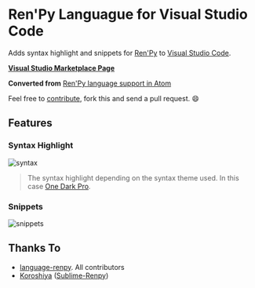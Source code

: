 # Ren'Py Languague for Visual Studio Code

Adds syntax highlight and snippets for [Ren'Py](https://www.renpy.org/) to [Visual Studio Code](https://code.visualstudio.com/).

**[Visual Studio Marketplace Page](https://marketplace.visualstudio.com/items?itemName=LuqueDaniel.languague-renpy#overview)**

**Converted from** [Ren'Py language support in Atom](https://github.com/renpy/language-renpy)

Feel free to [contribute](https://github.com/LuqueDaniel/vscode-language-renpy/blob/master/Contributing.md), fork this and send a pull request. :smile:

## Features

### Syntax Highlight

![syntax](https://user-images.githubusercontent.com/1286535/40073232-9509274a-5876-11e8-98ff-e14b46bfab8a.gif)

> The syntax highlight depending on the syntax theme used. In this case [One Dark Pro](https://marketplace.visualstudio.com/items?itemName=zhuangtongfa.Material-theme).

### Snippets

![snippets](https://user-images.githubusercontent.com/1286535/40073650-b999c5dc-5877-11e8-8910-596f9e94b281.gif)

## Thanks To

* [language-renpy](https://github.com/renpy/language-renpy). All contributors
* [Koroshiya](https://github.com/koroshiya) ([Sublime-Renpy](https://github.com/koroshiya/Sublime-Renpy))
